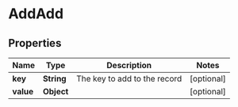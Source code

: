 

# AddAdd


## Properties

| Name | Type | Description | Notes |
|------------ | ------------- | ------------- | -------------|
|**key** | **String** | The key to add to the record |  [optional] |
|**value** | **Object** |  |  [optional] |



